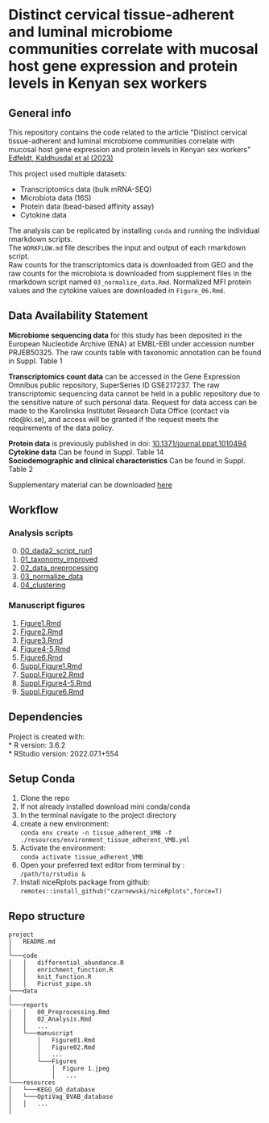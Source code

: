 # Distinct cervical tissue-adherent and luminal microbiome communities correlate with mucosal host gene expression and protein levels in Kenyan sex workers

## General info

This repository contains the code related to the article "Distinct cervical tissue-adherent and luminal microbiome communities correlate with mucosal host gene expression and protein levels in Kenyan sex workers" [Edfeldt, Kaldhusdal et al (2023)](https://doi.org/10.1186/s40168-023-01502-4)

This project used multiple datasets: 
- Transcriptomics data (bulk mRNA-SEQ)
- Microbiota data (16S) 
- Protein data (bead-based affinity assay)
- Cytokine data

The analysis can be replicated by installing `conda` and running the individual rmarkdown scripts.\
The `WORKFLOW.md` file describes the input and output of each rmarkdown script.\
Raw counts for the transcriptomics data is downloaded from GEO and the raw counts for the microbiota is downloaded from supplement files in the rmarkdown script named `03_normalize_data.Rmd`. Normalized MFI protein values and the cytokine values are downloaded in `Figure_06.Rmd`.

## Data Availability Statement

**Microbiome sequencing data** for this study has been deposited in the European Nucleotide Archive (ENA) at EMBL-EBI under accession number PRJEB50325. The raw counts table with taxonomic annotation can be found in Suppl. Table 1

**Transcriptomics count data** can be accessed in the Gene Expression Omnibus public repository, SuperSeries ID GSE217237. The raw transcriptomic sequencing data cannot be held in a public repository due to the sensitive nature of such personal data. Request for data access can be made to the Karolinska Institutet Research Data Office (contact via rdo\@ki.se), and access will be granted if the request meets the requirements of the data policy.

**Protein data** is previously published in doi: [10.1371/journal.ppat.1010494](https://doi.org/10.1371/journal.ppat.1010494.s017)\
**Cytokine data** Can be found in Suppl. Table 14\
**Sociodemographic and clinical characteristics** Can be found in Suppl. Table 2 

Supplementary material can be downloaded [here](https://static-content.springer.com/esm/art%3A10.1186%2Fs40168-023-01502-4/MediaObjects/40168_2023_1502_MOESM2_ESM.zip)

## Workflow

### Analysis scripts

0.  [00_dada2_script_run1](https://vildeka.github.io/tissue-adherent-VMB/00_dada2_script_run1)
1.  [01_taxonomy_improved](https://vildeka.github.io/tissue-adherent-VMB/01_taxonomy_improved)
2.  [02_data_preprocessing](https://vildeka.github.io/tissue-adherent-VMB/02_data_preprocessing)
3.  [03_normalize_data](https://vildeka.github.io/tissue-adherent-VMB/03_normalize_data)
4.  [04_clustering](https://vildeka.github.io/tissue-adherent-VMB/04_clustering)

### Manuscript figures
1. [Figure1.Rmd](https://vildeka.github.io/tissue-adherent-VMB/Figure1)
2. [Figure2.Rmd](https://vildeka.github.io/tissue-adherent-VMB/Figure2)
3. [Figure3.Rmd](https://vildeka.github.io/tissue-adherent-VMB/Figure3)
4. [Figure4-5.Rmd](https://vildeka.github.io/tissue-adherent-VMB/Figure4-5)
5. [Figure6.Rmd](https://vildeka.github.io/tissue-adherent-VMB/Figure6)
6. [Suppl.Figure1.Rmd](https://vildeka.github.io/tissue-adherent-VMB/Suppl.Figure1)
7. [Suppl.Figure2.Rmd](https://vildeka.github.io/tissue-adherent-VMB/Suppl.Figure3)
8. [Suppl.Figure4-5.Rmd](https://vildeka.github.io/tissue-adherent-VMB/Suppl.Figure4-5)
9. [Suppl.Figure6.Rmd](https://vildeka.github.io/tissue-adherent-VMB/Suppl.Figure6)

## Dependencies

Project is created with:\
\* R version: 3.6.2\
\* RStudio version: 2022.07.1+554

## Setup Conda

1.  Clone the repo
2.  If not already installed download mini conda/conda
3.  In the terminal navigate to the project directory
4.  create a new environment:<br/>
    `conda env create -n tissue_adherent_VMB -f ./resources/environment_tissue_adherent_VMB.yml`
5.  Activate the environment:<br/>
    `conda activate tissue_adherent_VMB`
6.  Open your preferred text editor from terminal by :<br/> 
    `/path/to/rstudio &`
7.  Install niceRplots package from github:<br/> 
    `remotes::install_github("czarnewski/niceRplots",force=T)`

## Repo structure

    project
    │   README.md
    │  
    └───code
    │   │   differential_abundance.R
    │   │   enrichment_function.R 
    │   │   knit_function.R
    │   │   Picrust_pipe.sh
    └───data
    │ 
    └───reports
    │   │   00_Preprocessing.Rmd
    │   │   02_Analysis.Rmd
    │   │   ...
    │   └───manuscript
    │       │   Figure01.Rmd
    │       │   Figure02.Rmd
    │       │   ...
    │       └───Figures
    │           │  Figure 1.jpeg 
    │           │   ...
    └───resources
    │   └───KEGG_GO_database
    │   └───OptiVag_BVAB_database
    │   │   ...
    │ 
